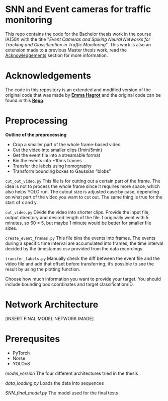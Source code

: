 # SNN and Event cameras for traffic monitoring
This repo contains the code for the Bachelor thesis work in the course IA150X with the title "*Event Cameras and Spiking Neural Networks for Tracking and Classification in Traffic Monitoring*". This work is also an extension made to a previous Master thesis work, read the [Acknowledgements](#acknowledgements) section for more information.


# Acknowledgements
The code in this repository is an extended and modified version of the original code that was made by [**Emma Hagrot**](https://github.com/emmahagrot) and the original code can be found in this [**Repo**](https://github.com/emmahagrot/MT24-SNNs-for-Traffic-Observation). 


# Preprocessing
**Outline of the preprocessing**
- Crop a smaller part of the whole frame-based video
- Cut the video into smaller clips (1min/5min)
- Get the event file into a streamable format
- Bin the events into ~10ms frames 
- Transfer the labels using homography
- Transform bounding boxes to Gaussian “blobs”

``cut_out_video.py``
This file is for cutting out a certain part of the frame. The idea is not to process the whole frame since it requires more space, which also helps YOLO run. The cutout size is adjusted case by case, depending on what part of the video you want to cut out. The same thing is true for the start of x and y. 

``cut_video.py``
Divide the video into shorter clips. Provide the input file, output directory and desired length of the file. I originally went with 5 minutes, so 60 * 5, but maybe 1 minute would be better for smaller file sizes.

``create_event_frames.py``
This file bins the events into frames. The events during a specific time interval are accumulated into frames, the time interval decided by the timestamps.csv provided from the data recordings. 

``transfer_labels.py``
Manually check the diff between the event file and the video file and add that offset before transferring; it’s possible to see the result by using the plotting function.

Choose how much information you want to provide your target. You should include bounding box coordinates and target classification/ID.

# Network Architecture
[INSERT FINAL MODEL NETWORK IMAGE]

# Prerequsites
- PyTorch
- Norse
- YOLOv8



*model_version*
The four different architectures tried in the thesis

*data_loading.py*
Loads the data into sequences 

*SNN_final_model.py*
The model used for the final tests 
